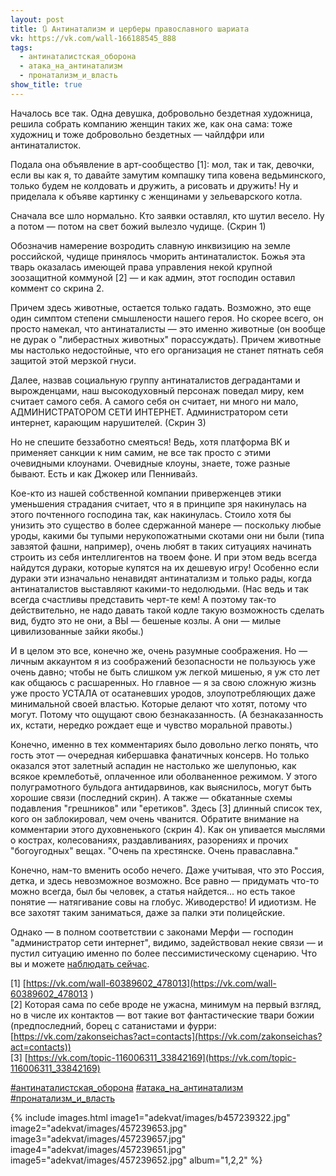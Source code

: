 ```yaml
---
layout: post
title: 🔃 Антинатализм и церберы православного шариата
vk: https://vk.com/wall-166188545_888
tags:
  - антинаталистская_оборона
  - атака_на_антинатализм
  - пронатализм_и_власть
show_title: true
---
```

Началось все так. Одна девушка, добровольно бездетная художница, решила собрать компанию женщин таких же, как она сама: тоже художниц и тоже добровольно бездетных — чайлдфри или антинаталисток.

Подала она объявление в арт-сообщество \[1\]: мол, так и так, девочки, если вы как я, то давайте замутим компашку типа ковена ведьминского, только будем не колдовать и дружить, а рисовать и дружить! Ну и приделала к объяве картинку с женщинами у зельеварского котла.

Сначала все шло нормально. Кто заявки оставлял, кто шутил весело. Ну а потом — потом на свет божий вылезло чудище. (Скрин 1)

Обозначив намерение возродить славную инквизицию на земле российской, чудище принялось чморить антинаталисток. Божья эта тварь оказалась имеющей права управления некой крупной зоозащитной коммуной \[2\] — и как админ, этот господин оставил коммент со скрина 2.

Причем здесь животные, остается только гадать. Возможно, это еще один симптом степени смышлености нашего героя. Но скорее всего, он просто намекал, что антинаталисты — это именно животные (он вообще не дурак о "либерастных животных" порассуждать). Причем животные мы настолько недостойные, что его организация не станет пятнать себя защитой этой мерзкой гнуси.

Далее, назвав социальную группу антинаталистов деградантами и вырожденцами, наш высокодуховный персонаж поведал миру, кем считает самого себя. А самого себя он считает, ни много ни мало, АДМИНИСТРАТОРОМ СЕТИ ИНТЕРНЕТ. Администратором сети интернет, карающим нарушителей. (Скрин 3)

Но не спешите беззаботно смеяться! Ведь, хотя платформа ВК и применяет санкции к ним самим, не все так просто с этими очевидными клоунами. Очевидные клоуны, знаете, тоже разные бывают. Есть и как Джокер или Пеннивайз.

Кое-кто из нашей собственной компании приверженцев этики уменьшения страдания считает, что я в принципе зря накинулась на этого почтенного господина так, как накинулась. Стоило хотя бы унизить это существо в более сдержанной манере — поскольку любые уроды, какими бы тупыми нерукопожатными скотами они ни были (типа завзятой фашни, например), очень любят в таких ситуациях начинать строить из себя интеллигентов на твоем фоне. И при этом ведь всегда найдутся дураки, которые купятся на их дешевую игру! Особенно если дураки эти изначально ненавидят антинатализм и только рады, когда антинаталистов выставляют какими-то недолюдьми. (Нас ведь и так всегда счастливы представить черт-те кем! А поэтому так-то действительно, не надо давать такой кодле такую возможность сделать вид, будто это не они, а ВЫ — бешеные козлы. А они — милые цивилизованные зайки якобы.)

И в целом это все, конечно же, очень разумные соображения. Но — личным аккаунтом я из соображений безопасности не пользуюсь уже очень давно; чтобы не быть слишком уж легкой мишенью, я уж сто лет как общаюсь с расшаренных. Но главное — я за свою сложную жизнь уже просто УСТАЛА от осатаневших уродов, злоупотребляющих даже минимальной своей властью. Которые делают что хотят, потому что могут. Потому что ощущают свою безнаказанность. (А безнаказанность их, кстати, нередко рождает еще и чувство моральной правоты.)

Конечно, именно в тех комментариях было довольно легко понять, что гость этот — очередная кибершавка фанатичных консерв. Но только оказался этот залетный аспадин не настолько же шелупонью, как всякое кремлеботьё, оплаченное или оболваненное режимом. У этого полуграмотного бульдога антидарвинов, как выяснилось, могут быть хорошие связи (последний скрин). А также — обкатанные схемы подавления "грешников" или "еретиков". Здесь \[3\] длинный список тех, кого он заблокировал, чем очень чванится. Обратите внимание на комментарии этого духовненького (скрин 4). Как он упивается мыслями о кострах, колесованиях, раздавливаниях, разорениях и прочих "богоугодных" вещах. "Очень па хрестянске. Очень праваславна."

Конечно, нам-то вменить особо нечего. Даже учитывая, что это Россия, детка, и здесь невозможное возможно. Все равно — придумать что-то можно всегда, был бы человек, а статья найдется... но есть такое понятие — натягивание совы на глобус. Живодерство! И идиотизм. Не все захотят таким заниматься, даже за палки эти полицейские.

Однако — в полном соответствии с законами Мерфи — господин "администратор сети интернет", видимо, задействовал некие связи — и пустил ситуацию именно по более пессимистическому сценарию. Что вы и можете [наблюдать сейчас](../adekvat/883.html).

\[1\] [https://vk.com/wall-60389602_478013](https://vk.com/wall-60389602_478013 ) <br>
\[2\] Которая сама по себе вроде не ужасна, минимум на первый взгляд, но в числе их контактов — вот такие вот фантастические твари божии (предпоследний, борец с сатанистами и фурри: [https://vk.com/zakonseichas?act=contacts](https://vk.com/zakonseichas?act=contacts))<br>
\[3\] [https://vk.com/topic-116006311_33842169](https://vk.com/topic-116006311_33842169)

[#антинаталистская_оборона](poisk.html#антинаталистская_оборона)
[#атака_на_антинатализм](poisk.html#атака_на_антинатализм)
[#пронатализм_и_власть](poisk.html#пронатализм_и_власть)

{% include images.html image1="adekvat/images/b457239322.jpg" image2="adekvat/images/457239653.jpg" image3="adekvat/images/457239657.jpg" image4="adekvat/images/457239651.jpg" image5="adekvat/images/457239652.jpg" album="1,2,2" %}
